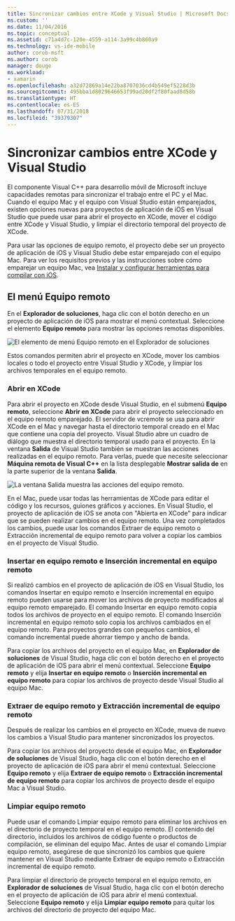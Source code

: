 ```yaml
---
title: Sincronizar cambios entre XCode y Visual Studio | Microsoft Docs
ms.custom: ''
ms.date: 11/04/2016
ms.topic: conceptual
ms.assetid: c71a4d7c-120e-4559-a114-3a99c4b860a9
ms.technology: vs-ide-mobile
author: corob-msft
ms.author: corob
manager: douge
ms.workload:
- xamarin
ms.openlocfilehash: a32d72869a14e22ba8707036cd4b549ef5228d3b
ms.sourcegitcommit: 495bba1d8029646653f99ad20df2f80faad8d58b
ms.translationtype: HT
ms.contentlocale: es-ES
ms.lasthandoff: 07/31/2018
ms.locfileid: "39379307"
---
```

# <a name="sync-changes-between-xcode-and-visual-studio"></a>Sincronizar cambios entre XCode y Visual Studio
El componente Visual C++ para desarrollo móvil de Microsoft incluye capacidades remotas para sincronizar el trabajo entre el PC y el Mac. Cuando el equipo Mac y el equipo con Visual Studio están emparejados, existen opciones nuevas para proyectos de aplicación de iOS en Visual Studio que puede usar para abrir el proyecto en XCode, mover el código entre XCode y Visual Studio, y limpiar el directorio temporal del proyecto de XCode.

 Para usar las opciones de equipo remoto, el proyecto debe ser un proyecto de aplicación de iOS y Visual Studio debe estar emparejado con el equipo Mac. Para ver los requisitos previos y las instrucciones sobre cómo emparejar un equipo Mac, vea [Instalar y configurar herramientas para compilar con iOS](../cross-platform/install-and-configure-tools-to-build-using-ios.md).

## <a name="the-remote-machine-menu"></a>El menú Equipo remoto
 En el **Explorador de soluciones**, haga clic con el botón derecho en un proyecto de aplicación de iOS para mostrar el menú contextual. Seleccione el elemento **Equipo remoto** para mostrar las opciones remotas disponibles.

 ![El elemento de menú Equipo remoto en el Explorador de soluciones](../cross-platform/media/cppmdd_u2_remotemachine_menu.jpg "CPPMDD_U2_RemoteMachine_Menu")

 Estos comandos permiten abrir el proyecto en XCode, mover los cambios locales o todo el proyecto entre Visual Studio y XCode, y limpiar los archivos temporales en el equipo remoto.

### <a name="open-in-xcode"></a>Abrir en XCode
 Para abrir el proyecto en XCode desde Visual Studio, en el submenú **Equipo remoto**, seleccione **Abrir en XCode** para abrir el proyecto seleccionado en el equipo remoto emparejado. El servidor de vcremote se usa para abrir XCode en el Mac y navegar hasta el directorio temporal creado en el Mac que contiene una copia del proyecto. Visual Studio abre un cuadro de diálogo que muestra el directorio temporal usado para el proyecto. En la ventana **Salida** de Visual Studio también se muestran las acciones realizadas en el equipo remoto. Para verlas, puede que necesite seleccionar **Máquina remota de Visual C++** en la lista desplegable **Mostrar salida de** en la parte superior de la ventana **Salida**.

 ![La ventana Salida muestra las acciones del equipo remoto.](../cross-platform/media/cppmdd_u2_remotemachine_output.png "CPPMDD_U2_RemoteMachine_Output")

 En el Mac, puede usar todas las herramientas de XCode para editar el código y los recursos, guiones gráficos y acciones. En Visual Studio, el proyecto de aplicación de iOS se anota con "Abierta en XCode" para indicar que se pueden realizar cambios en el equipo remoto. Una vez completados los cambios, puede usar los comandos Extraer de equipo remoto o Extracción incremental de equipo remoto para volver a copiar los cambios en el proyecto de Visual Studio.

### <a name="push-to-remote-and-incremental-push-to-remote"></a>Insertar en equipo remoto e Inserción incremental en equipo remoto
 Si realizó cambios en el proyecto de aplicación de iOS en Visual Studio, los comandos Insertar en equipo remoto e Inserción incremental en equipo remoto pueden usarse para mover los archivos de proyecto modificados al equipo remoto emparejado. El comando Insertar en equipo remoto copia todos los archivos de proyecto en el equipo remoto. El comando Inserción incremental en equipo remoto solo copia los archivos cambiados en el equipo remoto. Para proyectos grandes con pequeños cambios, el comando incremental puede ahorrar tiempo y ancho de banda.

 Para copiar los archivos del proyecto en el equipo Mac, en **Explorador de soluciones** de Visual Studio, haga clic con el botón derecho en el proyecto de aplicación de iOS para abrir el menú contextual. Seleccione **Equipo remoto** y elija **Insertar en equipo remoto** o **Inserción incremental en equipo remoto** para copiar los archivos de proyecto desde Visual Studio al equipo Mac.

### <a name="pull-from-remote-and-incremental-pull-from-remote"></a>Extraer de equipo remoto y Extracción incremental de equipo remoto
 Después de realizar los cambios en el proyecto en XCode, mueva de nuevo los cambios a Visual Studio para mantener sincronizados los proyectos.

 Para copiar los archivos del proyecto desde el equipo Mac, en **Explorador de soluciones** de Visual Studio, haga clic con el botón derecho en el proyecto de aplicación de iOS para abrir el menú contextual. Seleccione **Equipo remoto** y elija **Extraer de equipo remoto** o **Extracción incremental de equipo remoto** para copiar los archivos de proyecto desde el equipo Mac a Visual Studio.

### <a name="clean-remote"></a>Limpiar equipo remoto
 Puede usar el comando Limpiar equipo remoto para eliminar los archivos en el directorio de proyecto temporal en el equipo remoto. El contenido del directorio, incluidos los archivos de código fuente o productos de compilación, se eliminan del equipo Mac. Antes de usar el comando Limpiar equipo remoto, asegúrese de que sincronizó los cambios que quiere mantener en Visual Studio mediante Extraer de equipo remoto o Extracción incremental de equipo remoto.

 Para limpiar el directorio de proyecto temporal en el equipo remoto, en **Explorador de soluciones** de Visual Studio, haga clic con el botón derecho en el proyecto de aplicación de iOS para abrir el menú contextual. Seleccione **Equipo remoto** y elija **Limpiar equipo remoto** para quitar los archivos del directorio de proyecto del equipo Mac.